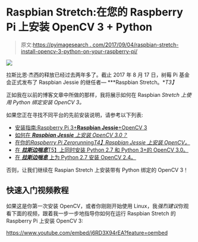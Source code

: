 # Raspbian Stretch:在您的 Raspberry Pi 上安装 OpenCV 3 + Python

> 原文:[https://pyimagesearch . com/2017/09/04/raspbian-stretch-install-opencv-3-python-on-your-raspberry-pi/](https://pyimagesearch.com/2017/09/04/raspbian-stretch-install-opencv-3-python-on-your-raspberry-pi/)

![](../Images/12071e9b883b4a8f20a529896aeb5b25.png)

拉斯比恩·杰西的释放已经过去两年多了。截止 2017 年 8 月 17 日，树莓 Pi 基金会正式发布了 Raspbian Jessie 的继任者— ***Raspbian Stretch。**T3】*

正如我在以前的博客文章中所做的那样，我将展示如何在 Raspbian *Stretch* *上使用 Python 绑定安装 OpenCV 3。*

如果您正在寻找不同平台的先前安装说明，请参考以下列表:

*   [安装指南:Raspberry Pi 3+**Raspbian Jessie**+OpenCV 3](https://pyimagesearch.com/2016/04/18/install-guide-raspberry-pi-3-raspbian-jessie-opencv-3/)
*   [如何在 ***Raspbian Jessie** 上安装 OpenCV 3.0？*](https://pyimagesearch.com/2015/10/26/how-to-install-opencv-3-on-raspbian-jessie/)
*   [在你的*Raspberry Pi Zero*running*T4】Raspbian Jessie 上安装 OpenCV。*](https://pyimagesearch.com/2015/12/14/installing-opencv-on-your-raspberry-pi-zero/)
*   [在 ***拉斯边喘息***T5】上同时安装 Python 2.7 和 Python 3+的 OpenCV 3.0。](https://pyimagesearch.com/2015/07/27/installing-opencv-3-0-for-both-python-2-7-and-python-3-on-your-raspberry-pi-2/)
*   [在 ***拉斯边喘息*** 上为 Python 2.7 安装 OpenCV 2.4。](https://pyimagesearch.com/2015/02/23/install-opencv-and-python-on-your-raspberry-pi-2-and-b/)

否则，让我们继续在 Raspian Stretch 上安装带有 Python 绑定的 OpenCV 3！

## 快速入门视频教程

如果这是你第一次安装 OpenCV，或者你刚刚开始使用 Linux，我*强烈建议*你观看下面的视频，跟着我一步一步地指导你如何在运行 Raspbian Stretch 的 Raspberry Pi 上安装 OpenCV 3:

<https://www.youtube.com/embed/j6RD3X94rEA?feature=oembed>